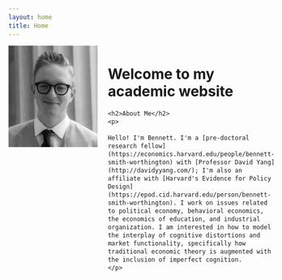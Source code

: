 ```yaml
---
layout: home
title: Home
---
```


<div style="display: flex;">
  <img src="/assets/bw.jpg" style="width:180px;height:200px;margin-right:20px;">
  <div>
    <h1>Welcome to my academic website</h1>

    <h2>About Me</h2>
    <p> 
    
    Hello! I'm Bennett. I'm a [pre-doctoral research fellow](https://economics.harvard.edu/people/bennett-smith-worthington) with [Professor David Yang](http://davidyyang.com/); I'm also an affiliate with [Harvard's Evidence for Policy Design](https://epod.cid.harvard.edu/person/bennett-smith-worthington). I work on issues related to political economy, behavioral economics, the economics of education, and industrial organization. I am interested in how to model the interplay of cognitive distortions and market functionality, specifically how traditional economic theory is augmented with the inclusion of imperfect cognition. 
    </p>
  </div>
</div>

